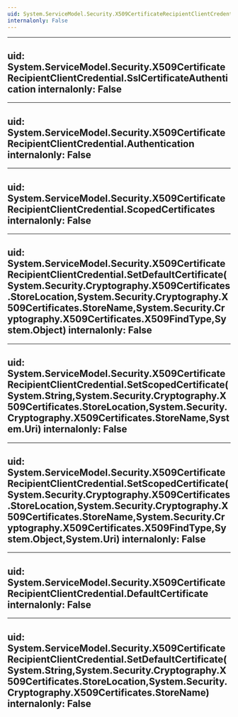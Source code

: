 ```yaml
---
uid: System.ServiceModel.Security.X509CertificateRecipientClientCredential
internalonly: False
---
```


---
uid: System.ServiceModel.Security.X509CertificateRecipientClientCredential.SslCertificateAuthentication
internalonly: False
---

---
uid: System.ServiceModel.Security.X509CertificateRecipientClientCredential.Authentication
internalonly: False
---

---
uid: System.ServiceModel.Security.X509CertificateRecipientClientCredential.ScopedCertificates
internalonly: False
---

---
uid: System.ServiceModel.Security.X509CertificateRecipientClientCredential.SetDefaultCertificate(System.Security.Cryptography.X509Certificates.StoreLocation,System.Security.Cryptography.X509Certificates.StoreName,System.Security.Cryptography.X509Certificates.X509FindType,System.Object)
internalonly: False
---

---
uid: System.ServiceModel.Security.X509CertificateRecipientClientCredential.SetScopedCertificate(System.String,System.Security.Cryptography.X509Certificates.StoreLocation,System.Security.Cryptography.X509Certificates.StoreName,System.Uri)
internalonly: False
---

---
uid: System.ServiceModel.Security.X509CertificateRecipientClientCredential.SetScopedCertificate(System.Security.Cryptography.X509Certificates.StoreLocation,System.Security.Cryptography.X509Certificates.StoreName,System.Security.Cryptography.X509Certificates.X509FindType,System.Object,System.Uri)
internalonly: False
---

---
uid: System.ServiceModel.Security.X509CertificateRecipientClientCredential.DefaultCertificate
internalonly: False
---

---
uid: System.ServiceModel.Security.X509CertificateRecipientClientCredential.SetDefaultCertificate(System.String,System.Security.Cryptography.X509Certificates.StoreLocation,System.Security.Cryptography.X509Certificates.StoreName)
internalonly: False
---
